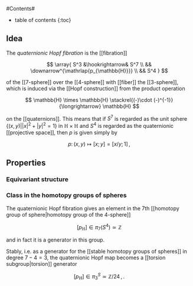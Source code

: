 
#Contents#
* table of contents
{:toc}

## Idea

The _quaternionic Hopf fibration_ is the [[fibration]]


$$
  \array{
     S^3 &\hookrightarrow& S^7
     \\
     && \downarrow^{\mathrlap{p_{\mathbb{H}}}}
     \\
     && S^4
  }
$$

of the [[7-sphere]] over the [[4-sphere]] with [[fiber]] the [[3-sphere]], which is induced via the [[Hopf construction]] from the product operation 

$$
  \mathbb{H} \times \mathbb{H} \stackrel{(-)\cdot (-)^{-1}}{\longrightarrow}
  \mathbb{H}
$$

on the [[quaternions]]. This means that if $S^7$ is regarded as the unit sphere $\{(x,y)  | {\vert x\vert}^2 + {\vert y\vert}^2 = 1\}$ in $\mathbb{H}\times \mathbb{H}$ and $S^4$ is regarded as the quaternionic [[projective space]], then $p$ is given simply by

$$
  p \colon (x,y) \mapsto [x;y] = [x/y; 1]
  \,,
$$


## Properties

### Equivariant structure

### Class in the homotopy groups of spheres

The quaternionic Hopf fibration gives an element in the 7th [[homotopy group of sphere|homotopy group of the 4-sphere]]

$$
  [p_{\mathbb{H}}] \in \pi_7(S^4) \simeq \mathbb{Z}
$$

and in fact it is a generator in this group.

Stably, i.e. as a generator for the [[stable homotopy groups of spheres]] in degree $7-4 = 3$, the quaternionic Hopf map becomes a [[torsion subgroup|torsion]] generator

$$
  [p_{\mathbb{H}}] \in \pi_3^S \simeq \mathbb{Z}/24
  \,,.
$$


